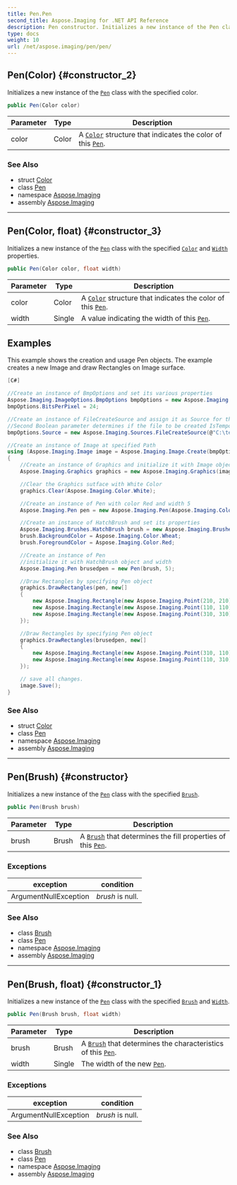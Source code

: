 ```yaml
---
title: Pen.Pen
second_title: Aspose.Imaging for .NET API Reference
description: Pen constructor. Initializes a new instance of the Pen class with the specified color
type: docs
weight: 10
url: /net/aspose.imaging/pen/pen/
---
```

## Pen(Color) {#constructor_2}

Initializes a new instance of the [`Pen`](../) class with the specified color.

```csharp
public Pen(Color color)
```

| Parameter | Type | Description |
| --- | --- | --- |
| color | Color | A [`Color`](../color/) structure that indicates the color of this [`Pen`](../). |

### See Also

* struct [Color](../../color/)
* class [Pen](../)
* namespace [Aspose.Imaging](../../pen/)
* assembly [Aspose.Imaging](../../../)

---

## Pen(Color, float) {#constructor_3}

Initializes a new instance of the [`Pen`](../) class with the specified [`Color`](../color/) and [`Width`](../width/) properties.

```csharp
public Pen(Color color, float width)
```

| Parameter | Type | Description |
| --- | --- | --- |
| color | Color | A [`Color`](../color/) structure that indicates the color of this [`Pen`](../). |
| width | Single | A value indicating the width of this [`Pen`](../). |

## Examples

This example shows the creation and usage Pen objects. The example creates a new Image and draw Rectangles on Image surface.

```csharp
[C#]

//Create an instance of BmpOptions and set its various properties
Aspose.Imaging.ImageOptions.BmpOptions bmpOptions = new Aspose.Imaging.ImageOptions.BmpOptions();
bmpOptions.BitsPerPixel = 24;

//Create an instance of FileCreateSource and assign it as Source for the instance of BmpOptions
//Second Boolean parameter determines if the file to be created IsTemporal or not
bmpOptions.Source = new Aspose.Imaging.Sources.FileCreateSource(@"C:\temp\sample.bmp", false);

//Create an instance of Image at specified Path
using (Aspose.Imaging.Image image = Aspose.Imaging.Image.Create(bmpOptions, 500, 500))
{
    //Create an instance of Graphics and initialize it with Image object
    Aspose.Imaging.Graphics graphics = new Aspose.Imaging.Graphics(image);

    //Clear the Graphics sutface with White Color
    graphics.Clear(Aspose.Imaging.Color.White);

    //Create an instance of Pen with color Red and width 5
    Aspose.Imaging.Pen pen = new Aspose.Imaging.Pen(Aspose.Imaging.Color.Red, 5f);

    //Create an instance of HatchBrush and set its properties
    Aspose.Imaging.Brushes.HatchBrush brush = new Aspose.Imaging.Brushes.HatchBrush();
    brush.BackgroundColor = Aspose.Imaging.Color.Wheat;
    brush.ForegroundColor = Aspose.Imaging.Color.Red;

    //Create an instance of Pen
    //initialize it with HatchBrush object and width
    Aspose.Imaging.Pen brusedpen = new Pen(brush, 5);

    //Draw Rectangles by specifying Pen object
    graphics.DrawRectangles(pen, new[]
    {
        new Aspose.Imaging.Rectangle(new Aspose.Imaging.Point(210, 210), new Aspose.Imaging.Size(100, 100)),
        new Aspose.Imaging.Rectangle(new Aspose.Imaging.Point(110, 110), new Aspose.Imaging.Size(100, 100)),
        new Aspose.Imaging.Rectangle(new Aspose.Imaging.Point(310, 310), new Aspose.Imaging.Size(100, 100))
    });

    //Draw Rectangles by specifying Pen object
    graphics.DrawRectangles(brusedpen, new[]
    {
        new Aspose.Imaging.Rectangle(new Aspose.Imaging.Point(310, 110), new Aspose.Imaging.Size(100, 100)),
        new Aspose.Imaging.Rectangle(new Aspose.Imaging.Point(110, 310), new Aspose.Imaging.Size(100, 100))
    });

    // save all changes.
    image.Save();
}
```

### See Also

* struct [Color](../../color/)
* class [Pen](../)
* namespace [Aspose.Imaging](../../pen/)
* assembly [Aspose.Imaging](../../../)

---

## Pen(Brush) {#constructor}

Initializes a new instance of the [`Pen`](../) class with the specified [`Brush`](../brush/).

```csharp
public Pen(Brush brush)
```

| Parameter | Type | Description |
| --- | --- | --- |
| brush | Brush | A [`Brush`](../brush/) that determines the fill properties of this [`Pen`](../). |

### Exceptions

| exception | condition |
| --- | --- |
| ArgumentNullException | *brush* is null. |

### See Also

* class [Brush](../../brush/)
* class [Pen](../)
* namespace [Aspose.Imaging](../../pen/)
* assembly [Aspose.Imaging](../../../)

---

## Pen(Brush, float) {#constructor_1}

Initializes a new instance of the [`Pen`](../) class with the specified [`Brush`](../brush/) and [`Width`](../width/).

```csharp
public Pen(Brush brush, float width)
```

| Parameter | Type | Description |
| --- | --- | --- |
| brush | Brush | A [`Brush`](../brush/) that determines the characteristics of this [`Pen`](../). |
| width | Single | The width of the new [`Pen`](../). |

### Exceptions

| exception | condition |
| --- | --- |
| ArgumentNullException | *brush* is null. |

### See Also

* class [Brush](../../brush/)
* class [Pen](../)
* namespace [Aspose.Imaging](../../pen/)
* assembly [Aspose.Imaging](../../../)


